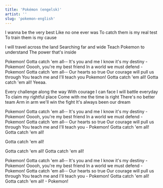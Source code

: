```yaml
---
title: 'Pokémon (engelsk)'
artist: ''
slug: 'pokemon-english'
---
```


I wanna be the very best
Like no one ever was
To catch them is my real test
To train them is my cause

I will travel across the land
Searching far and wide
Teach Pokemon to understand
The power that's inside

Pokemon!
Gotta catch 'em all-- It's you and me
I know it's my destiny - Pokemon!
Ooooh, you're my best friend
In a world we must defend - Pokemon!
Gotta catch 'em all-- Our hearts so true
Our courage will pull us through
You teach me and I'll teach you Pokemon!
Gotta catch 'em all!
Gotta catch 'em all! Yeeaa.

Every challenge along the way
With courage I can face
I will battle everyday
To claim my rightful place
Come with me the time is right
There's no better team
Arm in arm we'll win the fight
It's always been our dream

Pokemon! Gotta catch 'em all--
It's you and me
I know it's my destiny - Pokemon!
Ooooh, you're my best friend
In a world we must defend - Pokemon!
Gotta catch 'em all-- Our hearts so true
Our courage will pull us through
You teach me and I'll teach you - Pokemon!
Gotta catch 'em all!
Gotta catch 'em all!

Gotta catch 'em all!

Gotta catch 'em all!
Gotta catch 'em all!

Pokemon! Gotta catch 'em all--
It's you and me
I know it's my destiny - Pokemon!
Ooooh, you're my best friend
In a world we must defend - Pokemon!
Gotta catch 'em all-- Our hearts so true
Our courage will pull us through
You teach me and I'll teach you - Pokemon!
Gotta catch 'em all!
Gotta catch 'em all! - Pokemon!


